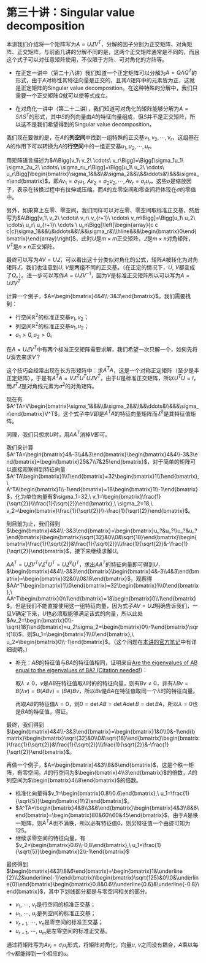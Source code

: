 
# 第三十讲：Singular value decomposition

本讲我们介绍将一个矩阵写为$A=U\varSigma V^T$，分解的因子分别为正交矩阵、对角矩阵、正交矩阵，与前面几讲的分解不同的是，这两个正交矩阵通常是不同的，而且这个式子可以对任意矩阵使用，不仅限于方阵、可对角化的方阵等。

* 在正定一讲中（第二十八讲）我们知道一个正定矩阵可以分解为$A=Q\Lambda Q^T$的形式，由于$A$对称性其特征向量是正交的，且其$\Lambda$矩阵中的元素皆为正，这就是正定矩阵的Singular value decomposition。在这种特殊的分解中，我们只需要一个正交矩阵$Q$就可以使等式成立。

* 在对角化一讲中（第二十二讲），我们知道可对角化的矩阵能够分解为$A=S\Lambda S^T$的形式，其中$S$的列向量由$A$的特征向量组成，但$S$并不是正交矩阵，所以这不是我们希望得到的Singular value decomposition。

我们现在要做的是，在$A$的**列空间**中找到一组特殊的正交基$v_1,v_2,\cdots,v_r$，这组基在$A$的作用下可以转换为$A$的**行空间**中的一组正交基$u_1,u_2,\cdots,u_r$。

用矩阵语言描述为$A\Bigg[v_1\ v_2\ \cdots\ v_r\Bigg]=\Bigg[\sigma_1u_1\ \sigma_2u_2\ \cdots\ \sigma_ru_r\Bigg]=\Bigg[u_1\ u_2\ \cdots\ u_r\Bigg]\begin{bmatrix}\sigma_1&&&\\&\sigma_2&&\\&&\ddots&\\&&&\sigma_n\end{bmatrix}$，即$Av_1=\sigma_1u_1,\ Av_2=\sigma_2u_2,\cdots,Av_r=\sigma_ru_r$，这些$\sigma$是缩放因子，表示在转换过程中有拉伸或压缩。而$A$的左零空间和零空间将体现在$\sigma$的零值中。

另外，如果算上左零、零空间，我们同样可以对左零、零空间取标准正交基，然后写为$A\Bigg[v_1\ v_2\ \cdots\ v_r\ v_{r+1}\ \cdots\ v_m\Bigg]=\Bigg[u_1\ u_2\ \cdots\ u_r\ u_{r+1}\ \cdots \ u_n\Bigg]\left[\begin{array}{c c c|c}\sigma_1&&&\\&\ddots&&\\&&\sigma_r&\\\hline&&&\begin{bmatrix}0\end{bmatrix}\end{array}\right]$，此时$U$是$m\times m$正交矩阵，$\varSigma$是$m\times n$对角矩阵，$V^T$是$n\times n$正交矩阵。

最终可以写为$AV=U\varSigma$，可以看出这十分类似对角化的公式，矩阵$A$被转化为对角矩阵$\varSigma$，我们也注意到$U,\ V$是两组不同的正交基。（在正定的情况下，$U,\ V$都变成了$Q$。）。进一步可以写作$A=U\varSigma V^{-1}$，因为$V$是标准正交矩阵所以可以写为$A=U\varSigma V^T$

计算一个例子，$A=\begin{bmatrix}4&4\\-3&3\end{bmatrix}$，我们需要找到：

* 行空间$\mathbb{R}^2$的标准正交基$v_1,v_2$；
* 列空间$\mathbb{R}^2$的标准正交基$u_1,u_2$；
* $\sigma_1>0, \sigma_2>0$。

在$A=U\varSigma V^T$中有两个标准正交矩阵需要求解，我们希望一次只解一个，如何先将$U$消去来求$V$？

这个技巧会经常出现在长方形矩阵中：求$A^TA$，这是一个对称正定矩阵（至少是半正定矩阵），于是有$A^TA=V\varSigma^TU^TU\varSigma V^T$，由于$U$是标准正交矩阵，所以$U^TU=I$，而$\varSigma^T\varSigma$是对角线元素为$\sigma^2$的对角矩阵。

现在有$A^TA=V\begin{bmatrix}\sigma_1&&&\\&\sigma_2&&\\&&\ddots&\\&&&\sigma_n\end{bmatrix}V^T$，这个式子中$V$即是$A^TA$的特征向量矩阵而$\varSigma^2$是其特征值矩阵。

同理，我们只想求$U$时，用$AA^T$消掉$V$即可。

我们来计算$A^TA=\begin{bmatrix}4&-3\\4&3\end{bmatrix}\begin{bmatrix}4&4\\-3&3\end{bmatrix}=\begin{bmatrix}25&7\\7&25\end{bmatrix}$，对于简单的矩阵可以直接观察得到特征向量$A^TA\begin{bmatrix}1\\1\end{bmatrix}=32\begin{bmatrix}1\\1\end{bmatrix},\ A^TA\begin{bmatrix}1\\-1\end{bmatrix}=18\begin{bmatrix}1\\-1\end{bmatrix}$，化为单位向量有$\sigma_1=32,\ v_1=\begin{bmatrix}\frac{1}{\sqrt{2}}\\\frac{1}{\sqrt{2}}\end{bmatrix},\ \sigma_2=18,\ v_2=\begin{bmatrix}\frac{1}{\sqrt{2}}\\-\frac{1}{\sqrt{2}}\end{bmatrix}$。

到目前为止，我们得到$\begin{bmatrix}4&4\\-3&3\end{bmatrix}=\begin{bmatrix}u_?&u_?\\u_?&u_?\end{bmatrix}\begin{bmatrix}\sqrt{32}&0\\0&\sqrt{18}\end{bmatrix}\begin{bmatrix}\frac{1}{\sqrt{2}}&\frac{1}{\sqrt{2}}\\\frac{1}{\sqrt{2}}&-\frac{1}{\sqrt{2}}\end{bmatrix}$，接下来继续求解$U$。

$AA^T=U\varSigma V^TV\varSigma^TU^T=U\varSigma^2U^T$，求出$AA^T$的特征向量即可得到$U$，$\begin{bmatrix}4&4\\-3&3\end{bmatrix}\begin{bmatrix}4&-3\\4&3\end{bmatrix}=\begin{bmatrix}32&0\\0&18\end{bmatrix}$，观察得$AA^T\begin{bmatrix}1\\0\end{bmatrix}=32\begin{bmatrix}1\\0\end{bmatrix},\ AA^T\begin{bmatrix}0\\1\end{bmatrix}=18\begin{bmatrix}0\\1\end{bmatrix}$。但是我们不能直接使用这一组特征向量，因为式子$AV=U\varSigma$明确告诉我们，一旦$V$确定下来，$U$也必须取能够满足该式的向量，所以此处$Av_2=\begin{bmatrix}0\\-\sqrt{18}\end{bmatrix}=u_2\sigma_2=\begin{bmatrix}0\\-1\end{bmatrix}\sqrt{18}$，则$u_1=\begin{bmatrix}1\\0\end{bmatrix},\ u_2=\begin{bmatrix}0\\-1\end{bmatrix}$。（这个问题在[本讲的官方笔记](http://ocw.mit.edu/courses/mathematics/18-06sc-linear-algebra-fall-2011/positive-definite-matrices-and-applications/singular-value-decomposition/MIT18_06SCF11_Ses3.5sum.pdf)中有详细说明。）

* 补充：$AB$的特征值与$BA$的特征值相同，证明来自[Are the eigenvalues of AB equal to the eigenvalues of BA? (Citation needed!)](http://math.stackexchange.com/questions/124888/are-the-eigenvalues-of-ab-equal-to-the-eigenvalues-of-ba-citation-needed)：

    取$\lambda\neq 0$，$v$是$AB$在特征值取$\lambda$时的的特征向量，则有$Bv\neq 0$，并有$\lambda Bv=B(\lambda v)=B(ABv)=(BA)Bv$，所以$Bv$是$BA$在特征值取同一个$\lambda$时的特征向量。
    
    再取$AB$的特征值$\lambda=0$，则$0=\det{AB}=\det{A}\det{B}=\det{BA}$，所以$\lambda=0$也是$BA$的特征值，得证。

最终，我们得到$\begin{bmatrix}4&4\\-3&3\end{bmatrix}=\begin{bmatrix}1&0\\0&-1\end{bmatrix}\begin{bmatrix}\sqrt{32}&0\\0&\sqrt{18}\end{bmatrix}\begin{bmatrix}\frac{1}{\sqrt{2}}&\frac{1}{\sqrt{2}}\\\frac{1}{\sqrt{2}}&-\frac{1}{\sqrt{2}}\end{bmatrix}$。

再做一个例子，$A=\begin{bmatrix}4&3\\8&6\end{bmatrix}$，这是个秩一矩阵，有零空间。$A$的行空间为$\begin{bmatrix}4\\3\end{bmatrix}$的倍数，$A$的列空间为$\begin{bmatrix}4\\8\end{bmatrix}$的倍数。

* 标准化向量得$v_1=\begin{bmatrix}0.8\\0.6\end{bmatrix},\ u_1=\frac{1}{\sqrt{5}}\begin{bmatrix}1\\2\end{bmatrix}$。
* $A^TA=\begin{bmatrix}4&8\\3&6\end{bmatrix}\begin{bmatrix}4&3\\8&6\end{bmatrix}=\begin{bmatrix}80&60\\60&45\end{bmatrix}$，由于$A$是秩一矩阵，则$A^TA$也不满秩，所以必有特征值$0$，则另特征值一个由迹可知为$125$。
* 继续求零空间的特征向量，有$v_2=\begin{bmatrix}0.6\\-0,8\end{bmatrix},\ u_1=\frac{1}{\sqrt{5}}\begin{bmatrix}2\\-1\end{bmatrix}$

最终得到$\begin{bmatrix}4&3\\8&6\end{bmatrix}=\begin{bmatrix}1&\underline {2}\\2&\underline{-1}\end{bmatrix}\begin{bmatrix}\sqrt{125}&0\\0&\underline{0}\end{bmatrix}\begin{bmatrix}0.8&0.6\\\underline{0.6}&\underline{-0.8}\end{bmatrix}$，其中下划线部分都是与零空间相关的部分。

* $v_1,\ \cdots,\ v_r$是行空间的标准正交基；
* $u_1,\ \cdots,\ u_r$是列空间的标准正交基；
* $v_{r+1},\ \cdots,\ v_n$是零空间的标准正交基；
* $u_{r+1},\ \cdots,\ u_m$是左零空间的标准正交基。

通过将矩阵写为$Av_i=\sigma_iu_i$形式，将矩阵对角化，向量$u,\ v$之间没有耦合，$A$乘以每个$v$都能得到一个相应的$u$。
